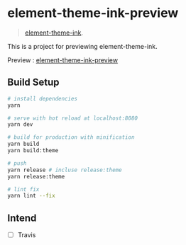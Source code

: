 # element-theme-ink-preview

> [element-theme-ink](https://github.com/YunYouJun/element-theme-ink).

This is a project for previewing element-theme-ink.

Preview : [element-theme-ink-preview](https://ink.yunyoujun.cn/)

## Build Setup

``` bash
# install dependencies
yarn

# serve with hot reload at localhost:8080
yarn dev

# build for production with minification
yarn build
yarn build:theme

# push
yarn release # incluse release:theme
yarn release:theme

# lint fix
yarn lint --fix
```

## Intend

- [ ] Travis